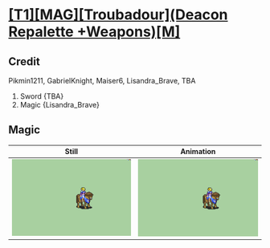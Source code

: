 # [\[T1\]\[MAG\]\[Troubadour\]\(Deacon Repalette +Weapons\)\[M\]](../)

## Credit

Pikmin1211, GabrielKnight, Maiser6, Lisandra_Brave, TBA

1. Sword {TBA}
6. Magic {Lisandra_Brave}
	
## Magic

| Still | Animation |
| :---: | :-------: |
| ![Magic still](./Magic_000.png) | ![Magic animation](./Magic.gif) |
